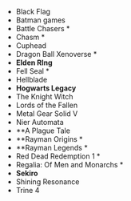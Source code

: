 * Black Flag
* Batman games
* Battle Chasers *
* Chasm *
* Cuphead
* Dragon Ball Xenoverse *
* **Elden RIng**
* Fell Seal *
* Hellblade
* **Hogwarts Legacy**
* The Knight Witch
* Lords of the Fallen
* Metal Gear Solid V
* Nier Automata
* **A Plague Tale
* **Rayman Origins *
* **Rayman Legends *
* Red Dead Redemption 1 *
* Regalia: Of Men and Monarchs *
* **Sekiro**
* Shining Resonance
* Trine 4
